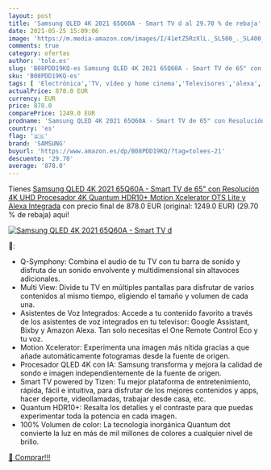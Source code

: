 ```yaml
---
layout: post
title: 'Samsung QLED 4K 2021 65Q60A - Smart TV d al 29.70 % de rebaja'
date: 2021-05-25 15:09:06
image: 'https://m.media-amazon.com/images/I/41etZ5RzXlL._SL500_._SL400_.jpg'
comments: true
category: ofertas
author: 'tole.es'
slug: 'B08PDD19KQ-es Samsung QLED 4K 2021 65Q60A - Smart TV de 65" con...'
sku: 'B08PDD19KQ-es'
tags: [ 'Electrónica','TV, vídeo y home cinema','Televisores','alexa','samsung', ]
actualPrice: 878.0 EUR
currency: EUR
price: 878.0
comparePrice: 1249.0 EUR
prodname: 'Samsung QLED 4K 2021 65Q60A - Smart TV de 65" con Resolución 4K UHD  Procesador 4K  Quantum HDR10+  Motion Xcelerator  OTS Lite y Alexa Integrada'
country: 'es'
flag: '🇪🇸'
brand: 'SAMSUNG'
buyurl: 'https://www.amazon.es/dp/B08PDD19KQ/?tag=tolees-21'
descuento: '29.70'
average: '878.0'
---
```


Tienes [Samsung QLED 4K 2021 65Q60A - Smart TV de 65" con Resolución 4K UHD  Procesador 4K  Quantum HDR10+  Motion Xcelerator  OTS Lite y Alexa Integrada](https://www.amazon.es/dp/B08PDD19KQ/?tag=tolees-21) con precio final de  878.0 EUR (original: 1249.0 EUR) (29.70 %  de rebaja) aqui!

[![Samsung QLED 4K 2021 65Q60A - Smart TV d](https://m.media-amazon.com/images/I/41etZ5RzXlL._SL500_._SL400_.jpg)](https://www.amazon.es/dp/B08PDD19KQ/?tag=tolees-21)

🔎:

- Q-Symphony: Combina el audio de tu TV con tu barra de sonido y disfruta de un sonido envolvente y multidimensional sin altavoces adicionales.
- Multi View: Divide tu TV en múltiples pantallas para disfrutar de varios contenidos al mismo tiempo, eligiendo el tamaño y volumen de cada una.
- Asistentes de Voz Integrados: Accede a tu contenido favorito a través de los asistentes de voz integrados en tu televisor: Google Assistant, Bixby y Amazon Alexa. Tan solo necesitas el One Remote Control Eco y tu voz.
- Motion Xcelerator: Experimenta una imagen más nítida gracias a que añade automáticamente fotogramas desde la fuente de origen.
- Procesador QLED 4K con IA: Samsung transforma y mejora la calidad de sondo e imagen independientemente de la fuente de origen.
- Smart TV powered by Tizen: Tu mejor plataforma de entretenimiento, rápida, fácil e intuitiva, para disfrutar de los mejores contenidos y apps, hacer deporte, videollamadas, trabajar desde casa, etc.
- Quantum HDR10+: Resalta los detalles y el contraste para que puedas experimentar toda la potencia en cada imagen.
- 100% Volumen de color: La tecnología inorgánica Quantum dot convierte la luz en más de mil millones de colores a cualquier nivel de brillo.

[🛒 Comprar!!!](https://www.amazon.es/dp/B08PDD19KQ/?tag=tolees-21)
